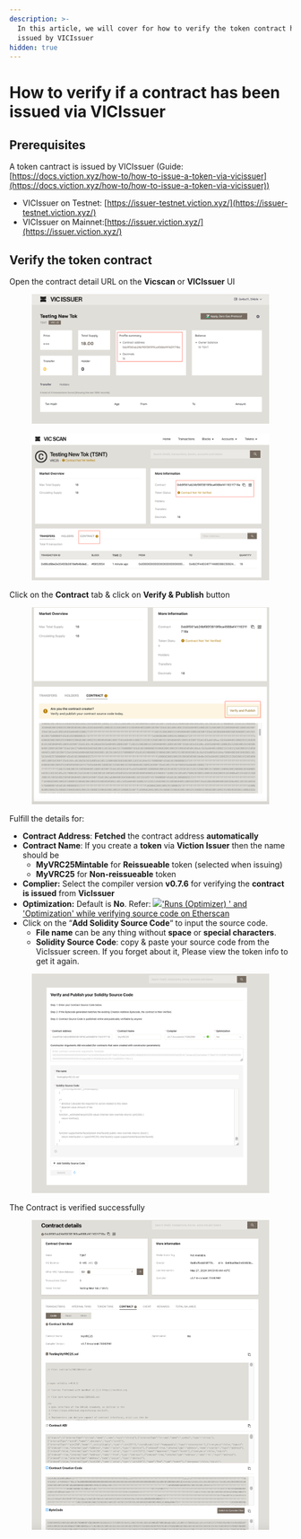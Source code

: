 ```yaml
---
description: >-
  In this article, we will cover for how to verify the token contract had been
  issued by VICIssuer
hidden: true
---
```


# How to verify if a contract has been issued via VICIssuer

## Prerequisites

A token cantract is issued by VICIssuer (Guide: [https://docs.viction.xyz/how-to/how-to-issue-a-token-via-vicissuer](https://docs.viction.xyz/how-to/how-to-issue-a-token-via-vicissuer))

* VICIssuer on Testnet: [https://issuer-testnet.viction.xyz/](https://issuer-testnet.viction.xyz/)
* VICIssuer on Mainnet:[https://issuer.viction.xyz/](https://issuer.viction.xyz/)

## Verify the token contract

Open the contract detail URL on the **Vicscan** or **VICIssuer** UI

<div>

<figure><img src="../.gitbook/assets/6 (1).png" alt=""><figcaption></figcaption></figure>

 

<figure><img src="../.gitbook/assets/7 (2).png" alt=""><figcaption></figcaption></figure>

</div>

Click on the **Contract** tab & click on **Verify & Publish** button

<figure><img src="../.gitbook/assets/8 (2).png" alt=""><figcaption></figcaption></figure>

Fulfill the details for:

* **Contract Address**: **Fetched** the contract address **automatically**
* **Contract Name**: If you create a **token** via **Viction Issuer** then the name should be
  * **MyVRC25Mintable** for **Reissueable** token (selected when issuing)
  * **MyVRC25** for **Non-reissueable** token
* **Complier:** Select the compiler version **v0.7.6** for verifying the **contract is issued** from **VicIssuer**
* **Optimization:** Default is **No**. Refer: [![](https://cdn.sstatic.net/Sites/ethereum/Img/favicon.ico?v=40dede55262c)'Runs (Optimizer) ' and 'Optimization' while verifying source code on Etherscan](https://ethereum.stackexchange.com/questions/64172/runs-optimizer-and-optimization-while-verifying-source-code-on-etherscan)
* Click on the “**Add Solidity Source Code**“ to input the source code.
  * **File name** can be any thing without **space** or **special characters**.
  * **Solidity Source Code**: copy & paste your source code from the VicIssuer screen. If you forget about it, Please view the token info to get it again.

<figure><img src="../.gitbook/assets/9.png" alt=""><figcaption></figcaption></figure>

The Contract is verified successfully

<figure><img src="../.gitbook/assets/10.png" alt=""><figcaption></figcaption></figure>

